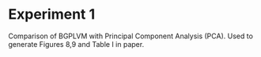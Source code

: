 # Experiment 1

Comparison of BGPLVM with Principal Component Analysis (PCA). Used to generate Figures 8,9 and Table I in paper.
